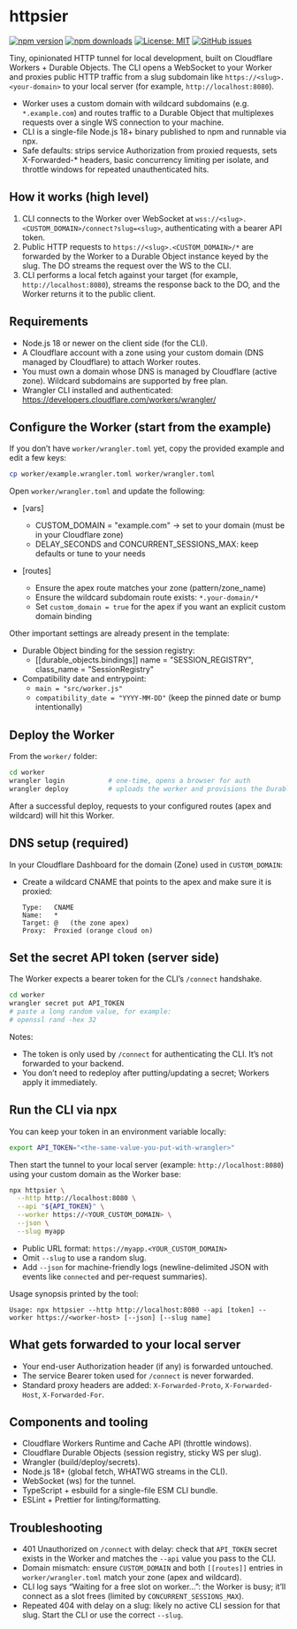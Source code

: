 # httpsier

[![npm version](https://img.shields.io/npm/v/httpsier)](https://www.npmjs.com/package/httpsier) [![npm downloads](https://img.shields.io/npm/dm/httpsier)](https://www.npmjs.com/package/httpsier)
[![License: MIT](https://img.shields.io/badge/License-MIT-yellow.svg)](https://opensource.org/licenses/MIT)
[![GitHub issues](https://img.shields.io/github/issues/ivan-mezentsev/httpsier.svg)](https://github.com/ivan-mezentsev/httpsier/issues)

Tiny, opinionated HTTP tunnel for local development, built on Cloudflare Workers + Durable Objects. The CLI opens a WebSocket to your Worker and proxies public HTTP traffic from a slug subdomain like `https://<slug>.<your-domain>` to your local server (for example, `http://localhost:8080`).

- Worker uses a custom domain with wildcard subdomains (e.g. `*.example.com`) and routes traffic to a Durable Object that multiplexes requests over a single WS connection to your machine.
- CLI is a single-file Node.js 18+ binary published to npm and runnable via npx.
- Safe defaults: strips service Authorization from proxied requests, sets X-Forwarded-* headers, basic concurrency limiting per isolate, and throttle windows for repeated unauthenticated hits.

## How it works (high level)

1) CLI connects to the Worker over WebSocket at `wss://<slug>.<CUSTOM_DOMAIN>/connect?slug=<slug>`, authenticating with a bearer API token.
2) Public HTTP requests to `https://<slug>.<CUSTOM_DOMAIN>/*` are forwarded by the Worker to a Durable Object instance keyed by the slug. The DO streams the request over the WS to the CLI.
3) CLI performs a local fetch against your target (for example, `http://localhost:8080`), streams the response back to the DO, and the Worker returns it to the public client.

## Requirements

- Node.js 18 or newer on the client side (for the CLI).
- A Cloudflare account with a zone using your custom domain (DNS managed by Cloudflare) to attach Worker routes.
- You must own a domain whose DNS is managed by Cloudflare (active zone). Wildcard subdomains are supported by free plan.
- Wrangler CLI installed and authenticated: <https://developers.cloudflare.com/workers/wrangler/>

## Configure the Worker (start from the example)

If you don’t have `worker/wrangler.toml` yet, copy the provided example and edit a few keys:

```bash
cp worker/example.wrangler.toml worker/wrangler.toml
```

Open `worker/wrangler.toml` and update the following:

- [vars]
  - CUSTOM_DOMAIN = "example.com" → set to your domain (must be in your Cloudflare zone)
  - DELAY_SECONDS and CONCURRENT_SESSIONS_MAX: keep defaults or tune to your needs

- [routes]
  - Ensure the apex route matches your zone (pattern/zone_name)
  - Ensure the wildcard subdomain route exists: `*.your-domain/*`
  - Set `custom_domain = true` for the apex if you want an explicit custom domain binding

Other important settings are already present in the template:

- Durable Object binding for the session registry:
  - [[durable_objects.bindings]] name = "SESSION_REGISTRY", class_name = "SessionRegistry"
- Compatibility date and entrypoint:
  - `main = "src/worker.js"`
  - `compatibility_date = "YYYY-MM-DD"` (keep the pinned date or bump intentionally)

## Deploy the Worker

From the `worker/` folder:

```bash
cd worker
wrangler login           # one-time, opens a browser for auth
wrangler deploy          # uploads the worker and provisions the Durable Object
```

After a successful deploy, requests to your configured routes (apex and wildcard) will hit this Worker.

## DNS setup (required)

In your Cloudflare Dashboard for the domain (Zone) used in `CUSTOM_DOMAIN`:

- Create a wildcard CNAME that points to the apex and make sure it is proxied:

  ```text
  Type:   CNAME
  Name:   *
  Target: @   (the zone apex)
  Proxy:  Proxied (orange cloud on)
  ```

## Set the secret API token (server side)

The Worker expects a bearer token for the CLI’s `/connect` handshake.

```bash
cd worker
wrangler secret put API_TOKEN
# paste a long random value, for example:
# openssl rand -hex 32
```

Notes:

- The token is only used by `/connect` for authenticating the CLI. It’s not forwarded to your backend.
- You don’t need to redeploy after putting/updating a secret; Workers apply it immediately.

## Run the CLI via npx

You can keep your token in an environment variable locally:

```bash
export API_TOKEN="<the-same-value-you-put-with-wrangler>"
```

Then start the tunnel to your local server (example: `http://localhost:8080`) using your custom domain as the Worker base:

```bash
npx httpsier \
  --http http://localhost:8080 \
  --api "${API_TOKEN}" \
  --worker https://<YOUR_CUSTOM_DOMAIN> \
  --json \
  --slug myapp
```

- Public URL format: `https://myapp.<YOUR_CUSTOM_DOMAIN>`
- Omit `--slug` to use a random slug.
- Add `--json` for machine-friendly logs (newline-delimited JSON with events like `connected` and per-request summaries).

Usage synopsis printed by the tool:

```text
Usage: npx httpsier --http http://localhost:8080 --api [token] --worker https://<worker-host> [--json] [--slug name]
```

## What gets forwarded to your local server

- Your end-user Authorization header (if any) is forwarded untouched.
- The service Bearer token used for `/connect` is never forwarded.
- Standard proxy headers are added: `X-Forwarded-Proto`, `X-Forwarded-Host`, `X-Forwarded-For`.

## Components and tooling

- Cloudflare Workers Runtime and Cache API (throttle windows).
- Cloudflare Durable Objects (session registry, sticky WS per slug).
- Wrangler (build/deploy/secrets).
- Node.js 18+ (global fetch, WHATWG streams in the CLI).
- WebSocket (ws) for the tunnel.
- TypeScript + esbuild for a single-file ESM CLI bundle.
- ESLint + Prettier for linting/formatting.

## Troubleshooting

- 401 Unauthorized on `/connect` with delay: check that `API_TOKEN` secret exists in the Worker and matches the `--api` value you pass to the CLI.
- Domain mismatch: ensure `CUSTOM_DOMAIN` and both `[[routes]]` entries in `worker/wrangler.toml` match your zone (apex and wildcard).
- CLI log says “Waiting for a free slot on worker…”: the Worker is busy; it’ll connect as a slot frees (limited by `CONCURRENT_SESSIONS_MAX`).
- Repeated 404 with delay on a slug: likely no active CLI session for that slug. Start the CLI or use the correct `--slug`.
